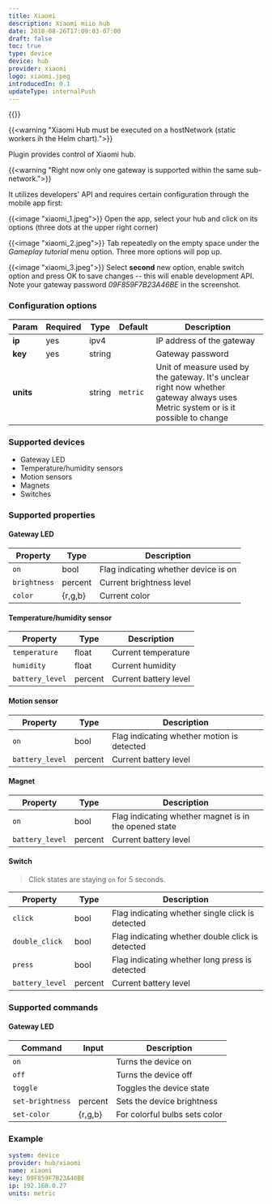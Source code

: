 ```yaml
---
title: Xiaomi
description: Xiaomi miio hub
date: 2018-08-26T17:09:03-07:00
draft: false
toc: true
type: device
device: hub
provider: xiaomi
logo: xiaomi.jpeg
introducedIn: 0.1
updateType: internalPush
---
```

{{<device>}}

{{<warning
"Xiaomi Hub must be executed on a hostNetwork (static workers ih the Helm chart).">}}

Plugin provides control of Xiaomi hub.

{{<warning "Right now only one gateway is supported within the same sub-network.">}}

It utilizes developers' API and requires certain configuration through
the mobile app first:

{{<image "xiaomi_1.jpeg">}}
Open the app, select your hub and click on its options (three dots at
the upper right corner)

{{<image "xiaomi_2.jpeg">}}
Tab repeatedly on the empty space under the *Gameplay tutorial* menu option.
Three more options will pop up.

{{<image "xiaomi_3.jpeg">}}
Select **second** new option, enable switch option and press OK
to save changes -- this will enable development API. Note your gateway
password *09F859F7B23A46BE* in the screenshot.

### Configuration options

| Param | Required | Type | Default | Description |
|-------|----------|------|---------|-------------|
| **ip** | yes | ipv4 || IP address of the gateway |
| **key** | yes | string || Gateway password |
| **units** || string | `metric` | Unit of measure used by the gateway. It's unclear right now whether gateway always uses Metric system or is it possible to change |

### Supported devices

* Gateway LED
* Temperature/humidity sensors
* Motion sensors
* Magnets
* Switches

### Supported properties

#### Gateway LED

| Property | Type | Description |
|----------|------|-------------|
| `on` | bool | Flag indicating whether device is on |
| `brightness` | percent | Current brightness level |
| `color` | {r,g,b} | Current color |

#### Temperature/humidity sensor

| Property | Type | Description |
|----------|------|-------------|
| `temperature` | float | Current temperature |
| `humidity` | float | Current humidity |
| `battery_level` | percent | Current battery level |

#### Motion sensor

| Property | Type | Description |
|----------|------|-------------|
| `on` | bool | Flag indicating whether motion is detected |
| `battery_level` | percent | Current battery level |

#### Magnet

| Property | Type | Description |
|----------|------|-------------|
| `on` | bool | Flag indicating whether magnet is in the opened state |
| `battery_level` | percent | Current battery level |

#### Switch

> Click states are staying `on` for 5 seconds.

| Property | Type | Description |
|----------|------|-------------|
| `click` | bool | Flag indicating whether single click is detected |
| `double_click` | bool | Flag indicating whether double click is detected |
| `press` | bool | Flag indicating whether long press is detected |
| `battery_level` | percent | Current battery level |

### Supported commands

<!-- markdownlint-disable no-duplicate-heading -->
#### Gateway LED
<!-- markdownlint-enable no-duplicate-heading -->

| Command | Input | Description |
| --------|-------|-------------|
| `on` || Turns the device on |
| `off` || Turns the device off |
| `toggle` || Toggles the device state |
| `set-brightness` | percent | Sets the device brightness |
| `set-color` | {r,g,b} | For colorful bulbs sets color |

### Example

```yaml
system: device
provider: hub/xiaomi
name: xiaomi
key: 09F859F7B23A46BE
ip: 192.168.0.27
units: metric
```
